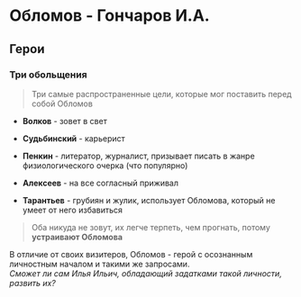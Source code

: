 # Обломов - Гончаров И.А.

## Герои
### Три обольщения
> Три самые распространенные цели, которые мог поставить перед собой Обломов
- **Волков** - зовет в свет
- **Судьбинский** - карьерист
- **Пенкин** - литератор, журналист, призывает писать в жанре физиологического очерка (что популярно)

- **Алексеев** - на все согласный приживал
- **Тарантьев** - грубиян и жулик, использует Обломова, который не умеет от него избавиться
> Оба никуда не зовут, их легче терпеть, чем прогнать, потому **устраивают Обломова**

В отличие от своих визитеров, Обломов - герой с осознанным личностным началом и такими же запросами.  
*Сможет ли сам Илья Ильич, обладающий задатками такой личности, развить их?*
